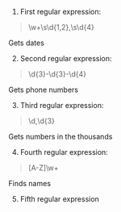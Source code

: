 1. First regular expression:
> \w+\s\d{1,2},\s\d{4}

Gets dates

2. Second regular expression:
> \d{3}-\d{3}-\d{4}

Gets phone numbers

3. Third regular expression:
> \d,\d{3}

Gets numbers in the thousands

4. Fourth regular expression:
> [A-Z]\w+

Finds names

5. Fifth regular expression
